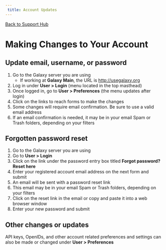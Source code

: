 ```yaml
---
 title: Account Updates
---
```

[Back to Support Hub](/src/support/index.md)

# Making Changes to Your Account

## Update email, username, or password

  1. Go to the Galaxy server you are using
     * If working at **Galaxy Main**, the URL is http://usegalaxy.org
  1. Log in under **User > Login** (menu located in the top masthead)
  1. Once logged in, go to **User > Preferences** (the menu updates after login)
  1. Click on the links to reach forms to make the changes
  1. Some changes will require email confirmation. Be sure to use a valid email address
  1. If an email confirmation is needed, it may be in your email Spam or Trash folders, depending on your filters
  
## Forgotten password reset
 
  1. Go to the Galaxy server you are using
  1. Go to **User > Login**
  1. Click on the link under the password entry box titled **Forgot password? Reset here**
  1. Enter your registered account email address on the next form and submit
  1. An email will be sent with a password reset link
  1. This email may be in your email Spam or Trash folders, depending on your filters
  1. Click on the reset link in the email or copy and paste it into a web browser window
  1. Enter your new password and submit
  
  ## Other changes or updates
  
  API keys, OpenIDs, and other account related preferences and settings can also be made or changed under **User > Preferences**
